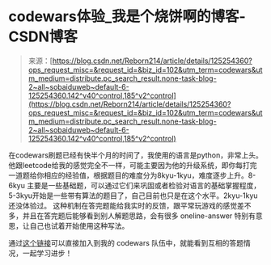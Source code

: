 <!--yml
category: codewars
date: 2022-08-13 11:26:16
-->

# codewars体验_我是个烧饼啊的博客-CSDN博客

> 来源：[https://blog.csdn.net/Reborn214/article/details/125254360?ops_request_misc=&request_id=&biz_id=102&utm_term=codewars&utm_medium=distribute.pc_search_result.none-task-blog-2~all~sobaiduweb~default-6-125254360.142^v40^control,185^v2^control](https://blog.csdn.net/Reborn214/article/details/125254360?ops_request_misc=&request_id=&biz_id=102&utm_term=codewars&utm_medium=distribute.pc_search_result.none-task-blog-2~all~sobaiduweb~default-6-125254360.142^v40^control,185^v2^control)

在codewars刷题已经有快半个月的时间了，我使用的语言是python，非常上头。他跟leetcode给我的感觉完全不一样，可能主要因为他的升级系统，即你每打完一道题给你相应的经验值，根据题目的难度分为8kyu-1kyu，难度逐步上升。8-6kyu 主要是一些基础题，可以通过它们来巩固或者检验对语言的基础掌握程度，5-3kyu开始是一些带有算法的题目了，自己目前也只是在这个水平。2kyu-1kyu还没体验过。
这种机制在答完题能给我实时的反馈，跟平常玩游戏的感觉差不多，并且在答完题后能够看到别人解题思路，会有很多 oneline-answer 特别有意思，让自己也试着开始使用这种写法。

通过[这个链接](https://www.codewars.com/r/xVUB_w)可以直接加入到我的 codewars 队伍中，就能看到互相的答题情况，一起学习进步！